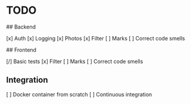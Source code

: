 # TODO

## Backend

[x] Auth
[x] Logging
[x] Photos
[x] Filter
[ ] Marks
[ ] Correct code smells

## Frontend

[/] Basic tests
[x] Filter
[ ] Marks
[ ] Correct code smells

## Integration

[ ] Docker container from scratch
[ ] Continuous integration
